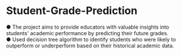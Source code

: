 ﻿# Student-Grade-Prediction
●	The project aims to provide educators with valuable insights into students' academic performance by predicting their future grades.<br />
●	Used decision tree algorithm to identify students who were likely to outperform or underperform based on their historical academic data.
